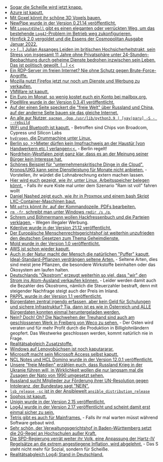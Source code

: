 * [Sogar die Scheiße wird jetzt knapp.](https://blog.fefe.de/?ts=9f4bdbe1)
* [Azure ist kaputt.](https://www.borncity.com/blog/2021/12/12/azure-privilege-escalation-durch-missbrauch-der-azure-api-permissions/)
* [Mit Goxel könnt ihr schöne 3D Voxels bauen.](https://opensource.com/article/21/12/3d-pixel-art-goxel)
* [NewPipe wurde in der Version 0.21.14 veröffentlicht.](https://newpipe.net/blog/pinned/release/newpipe-0.21.14-released/)
* [Mit `Logout4Shell` gibt es einen eleganten oder verrückten Weg, um das bestehende `Log4J`-Problem im Betrieb weg zukonfigurieren.](https://github.com/Cybereason/Logout4Shell)
* [Hirnfick 2.0 vergoldet und die Essens der Cosmopolitan Ausgabe Januar 2022.](https://tuxproject.de/blog/2021/12/medienkritik-in-kuerze-frei-sein-genau-so-zu-sein/)
* [>> [...] Julian Assanges Leiden im britischen Hochsicherheitstrakt, sein Stress von insgesamt 11 Jahre ohne Privatsphäre unter 24-Stunden-Beobachtung durch geheime Dienste bedrohen inzwischen sein Leben. Das ist politisch gewollt. [...] <<](https://weltnetz.tv/video/2545-julian-assange-mord-auf-raten)
* [Ein RDP-Server im freien Internet? Nie ohne Schutz gegen Brute-Force-Angriffe.](https://www.windowspro.de/sponsored/specops-software/erfolgreicher-ransomware-angriff-ein-deutsches-unternehmen-gingen)
* [Mozilla nutzt Firefox jetzt nur noch um Dienste und Werbung zu verkaufen.](https://blog.fefe.de/?ts=9f495cba)
* [VMWare ist kaputt.](https://www.borncity.com/blog/2021/12/14/vmware-produkte-durch-log4j-schwachstelle-cve-2021-44228-bedroht/)
* [Ein Euro im Monat, so wenig kostet euch ein Konto bei mailbox.org.](https://www.kuketz-blog.de/mailbox-org-verlaesslich-und-vertrauenswuerdig-e-mails-unter-kontrolle-teil2/)
* [PipeWire wurde in der Version 0.3.41 veröffentlicht.](https://www.phoronix.com/scan.php?page=news_item&px=PipeWire-0.3.41-Released)
* [Auf der einen Seite speckert die "freie Welt" über Russland und China, auf der anderne Seite bauen sie das gleiche Internet.](https://netzpolitik.org/2021/zensur-russland-geht-massiv-gegen-tor-netzwerk-vor/)
* [An alle aur Nutzer, `pacman -Qop /usr/lib/python3.9 | [yay|paru] -S - --rebuild`](https://linuxundich.de/gnu-linux/upgrade-auf-python-3-10-zeit-die-aur-pakete-neu-zu-bauen/)
* [WiFi und Bluetooth ist kaputt.](https://www.bleepingcomputer.com/news/security/bugs-in-billions-of-wifi-bluetooth-chips-allow-password-data-theft/) - Betroffen sind Chips von Broadcom, Cypress und Silicon Labs
* [`hydrogen`, die Drummachine unter Linux.](https://opensource.com/article/21/12/open-source-drum-hydrogen)
* [Berlin so, >>Mieter dürfen kein Impfnachweis an der Haustür [von Handwerkern etc.] verlangen<<.](https://blog.fefe.de/?ts=9f465c7e) - Berlin regelt!
* [Nordrhein-Westfalen zeigt ganz klar, dass es an der Meinung seiner Bürger kein Interesse hat.](https://netzpolitik.org/2021/nordrhein-westfalen-restriktives-versammlungsgesetz-steht-kurz-vor-verabschiedung/)
* [Schönes Beispiel für "unternehmenskritische Dinge in die Cloud", Kronos/UKG kann seine Dienstleistung für Monate nicht anbieten.](https://www.borncity.com/blog/2021/12/14/software-anbieter-kronos-durch-ransomware-befallen-fr-wochen-auer-gefecht/) - Vorstellen, ihr würdet die Lohnabrechnung extern machen lassen.
* [Hier wird euch gezeigt, wie ihr, unter Linux, Arbeitsspeicher belegen könnt.](https://jfg-mysql.blogspot.com/2021/11/trick-simulate-linux-server-with-less-ram.html) - Falls ihr eure Kiste mal unter dem Szenario "Ram ist voll" fahren wollt
* [Daniel Nashed zeigt euch, wie ihr in Proxmox und einem bash Skript LXC-Container-Maschinen baut.](https://blog.nashcom.de/nashcomblog.nsf/dx/proxmox-virtualization-automatically-deploying-new-lxc-containers.htm)
* [Mit `pdftk` könnt ihr, auf der Kommandozeile, PDFs bearbeiten.](https://opensource.com/article/21/12/edit-pdf-linux-pdftk)
* [`rm -fr`, schreibt man unter Windows `rmdir /s /q`.](https://www.shellhacks.com/cmd-delete-folder-force-rmdir-windows/)
* [Schrem und Böhmermann wollen Hackfressenbuch und die Parteien verklagen.](https://netzpolitik.org/2021/politisches-microtargeting-schrems-und-boehmermann-wollen-facebook-und-parteien-verklagen/) - Wegen illegaler Werbung.
* [Kdenlive wurde in der Version 21.12 veröffentlicht.](https://lwn.net/Articles/878696/rss)
* [Der Europäische Menschenrechtsgerichtshof ist weiterhin unzufrieden den deutschen Gesetzen zum Thema Geheimdienste.](https://netzpolitik.org/2021/massenhafte-kommunikationsueberwachung-geheimdienst-gesetze-muessen-auf-den-pruefstand/)
* [Mold wurde in der Version 1.0 veröffentlicht.](https://lwn.net/Articles/878759/rss)
* [AWS ist schon wieder kaputt.](https://www.borncity.com/blog/2021/12/15/aws-schon-wieder-down-15-12-2021/)
* [Auch in der Natur macht der Mensch die natürlichen "Puffer" kaputt, Ideal-Standard-Pflanzen verdrängen seltene Arten.](https://www.sonnenseite.com/de/wissenschaft/allerweltspflanzen-verdraengen-seltenere-arten/) - Seltene Arten, dies sind meist jene Pflanzen, die besondere Wirkstoffe beinhalten oder das Ökosystem am laufen halten.
* [Deutschlands "Ökostrom" erzeugt weiterhin so viel, dass "wir" den Strom ins Atom-Ausland verkaufen können.](https://www.sonnenseite.com/de/wirtschaft/unsere-strompreise-steigen-auch-durch-frankreichs-akw-probleme/) - Leider werden damit auch die Bezahler des Ökostroms, nämlich die Steuerzahler bestraft, denn mit steigender Nachfrage steigt auch der Preis im Inland.
* [PAPPL wurde in der Version 1.1 veröffentlicht.](https://www.phoronix.com/scan.php?page=news_item&px=PAPPL-1.1-Released)
* [Bürgerdaten zentral irgendo erfassen, aber kein Geld für Schulungen und sichere Infrastruktur? Tja, dann ist es wie in Österreich und ALLE Bürgerdaten konnten einmal heruntergeladen werden.](https://blog.fefe.de/?ts=9f454567)
* [Nein? Doch! Oh? Die Nachwehen der Treuhand sind auch am geschlossenen Werk in Freiberg von Weco zu sehen.](https://www.mdr.de/nachrichten/sachsen/chemnitz/freiberg/kritik-schliessung-feuerwerk-hersteller-weco-100.html) - Der Osten wird veraten und für mehr Profit durch die Produktion in Billiglohnländern geopfert. Das Westwerke geschlossen werden, kommt natürlich nie in Frage.
* [Realitätsabgleich Zusatzstoffe.](https://netzfrauen.org/2021/12/16/food-10/)
* [Windows auf Lenovobüchsen ist noch kaputararar.](https://www.bleepingcomputer.com/news/security/lenovo-laptops-vulnerable-to-bug-allowing-admin-privileges/)
* [Microsoft macht sein Microsoft Access selbst kaputt.](https://www.borncity.com/blog/2021/12/17/microsoft-besttigte-probleme-in-allen-access-versionen-nach-dezember-2021-update/)
* [NCL Notes und HCL Domino wurde in der Version 12.0.1 veröffentlicht.](https://n-komm.de/hcl-notes-und-domino-12-0-1-verfuegbar/)
* [Unsere "freie Medien" erzählen euch, dass Russland Krieg in der Ukranie führen will, in Wirklichkeit wollen die nur langsam mal die Zusagen der Nato von 1990 umgesetzt sehen.](https://blog.fefe.de/?ts=9f4210e4)
* [Russland sucht Mitglieder zur Förderung ihrer UN-Resolution gegen Intoleranz, der Bundestag sagt "NEIN".](https://tuxproject.de/blog/2021/12/iwan-des-tages-warten-wir-den-neonazismus-doch-erst-mal-ab/)
* [`lsb_release -sc` ist in der Ansiblewelt `ansible_distribution_release`](https://www.shellhacks.com/ansible-lsb_release-variable/)
* [Sophos ist kaputt.](https://www.borncity.com/blog/2021/12/18/sophos-probleme/)
* [Unigin wurde in der Version 2.15 veröffentlicht.](https://www.phoronix.com/scan.php?page=news_item&px=Unigine-2.15)
* [Log4J wurde in der Version 2.17 veröffentlicht und scheint damit erst einmal sicher zu sein.](https://www.bleepingcomputer.com/news/security/upgraded-to-log4j-216-surprise-theres-a-217-fixing-dos/)
* [Tetris gibt es auch für Mainframes.](https://opensource.com/article/21/12/mainframe-tetris) - Falls ihr mal warten müsst während Software gebaut wird.
* [Sehr schön, der Verwaltungsgerichtshof in Baden-Württemberg setzt die 2G-Regel an Hochschulen außer Kraft.](https://impfentscheidung.online/vgh-bawu-setzt-2g-an-hochschulen-ausser-vollzug/)
* [Die SPD-Regierung verrät weiter ihr Volk, eine Anpassung der Hartz-IV Regelsätze an die extrem angestiegene Inflation, wird abgelehnt.](https://tuxproject.de/blog/2021/12/linksundrechtsrutsch-berliner-reise-nach-jerusalem/) - Das S steht nicht mehr für Sozial, sondern für Scheiße.
* [Realitätsabgleich Log4j Stand in Deutschland.](https://www.borncity.com/blog/2021/12/17/log4j-news-new-schwachstelle-bundesfinanzhof-webseite-down-viele-firmen-ungepatcht/)
